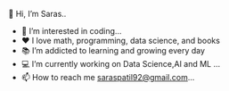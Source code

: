    👋 Hi, I’m Saras..
- 👀 I’m interested in coding...
- ❤️ I love math, programming, data science, and books
- 📚 I’m addicted to learning and growing every day
- 💻 I’m currently working on Data Science,AI and ML ...
- 📫 How to reach me saraspatil92@gmail.com...
